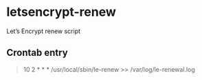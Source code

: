 # letsencrypt-renew
Let’s Encrypt renew script


## Crontab entry
> 10 2 * * * /usr/local/sbin/le-renew >> /var/log/le-renewal.log

